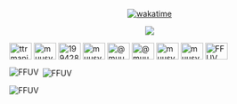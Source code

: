 
<p align="center">
  <a href="https://wakatime.com/@ce817bc3-c1f2-41ce-9e47-270abd9f576a&v=2">
    <img src="https://wakatime.com/badge/user/ce817bc3-c1f2-41ce-9e47-270abd9f576a.svg&v=2" alt="wakatime">
  </a>
</p>

<p align="center">  <img src="https://count.getloli.com/get/@FFUV?theme=gelbooru" </p>

<p align="left">
<a href="https://codepen.io/ttrmaniac" target="blank"><img align="center" src="https://raw.githubusercontent.com/rahuldkjain/github-profile-readme-generator/master/src/images/icons/Social/codepen.svg" alt="ttrmaniac" height="30" width="40" /></a>
<a href="https://dev.to/muusybane" target="blank"><img align="center" src="https://raw.githubusercontent.com/rahuldkjain/github-profile-readme-generator/master/src/images/icons/Social/devto.svg" alt="muusybane" height="30" width="40" /></a>
<a href="https://stackoverflow.com/users/14262478/muusy" target="blank"><img align="center" src="https://raw.githubusercontent.com/rahuldkjain/github-profile-readme-generator/master/src/images/icons/Social/stack-overflow.svg" alt="19942848" height="30" width="40" /></a>
<a href="https://dribbble.com/muusy" target="blank"><img align="center" src="https://raw.githubusercontent.com/rahuldkjain/github-profile-readme-generator/master/src/images/icons/Social/dribbble.svg" alt="muusy" height="30" width="40" /></a>
<a href="https://hashnode.com/@muusy" target="blank"><img align="center" src="https://raw.githubusercontent.com/rahuldkjain/github-profile-readme-generator/master/src/images/icons/Social/hashnode.svg" alt="@muusy" height="30" width="40" /></a>
<a href="https://medium.com/@muusy" target="blank"><img align="center" src="https://raw.githubusercontent.com/rahuldkjain/github-profile-readme-generator/master/src/images/icons/Social/medium.svg" alt="@muusy" height="30" width="40" /></a>
<a href="https://www.codechef.com/users/muusy" target="blank"><img align="center" src="https://cdn.jsdelivr.net/npm/simple-icons@3.1.0/icons/codechef.svg" alt="muusy" height="30" width="40" /></a>
<a href="https://www.hackerrank.com/muusy" target="blank"><img align="center" src="https://raw.githubusercontent.com/rahuldkjain/github-profile-readme-generator/master/src/images/icons/Social/hackerrank.svg" alt="muusy" height="30" width="40" /></a>
<a href="https://www.leetcode.com/ttrmaniac" target="blank"><img align="center" src="https://raw.githubusercontent.com/rahuldkjain/github-profile-readme-generator/master/src/images/icons/Social/leet-code.svg" alt="FFUV" height="30" width="40" /></a>
</p>


<p><img align="left" src="https://github-readme-stats.vercel.app/api/top-langs?username=FFUV&show_icons=true&locale=en&layout=compact" alt="FFUV" /></p>

<p>&nbsp;<img align="center" src="https://github-readme-stats.vercel.app/api?username=FFUV&show_icons=true&locale=en" alt="FFUV" /></p>

<p><img align="center" src="https://github-readme-streak-stats.herokuapp.com/?user=FFUV&" alt="FFUV" /></p>
